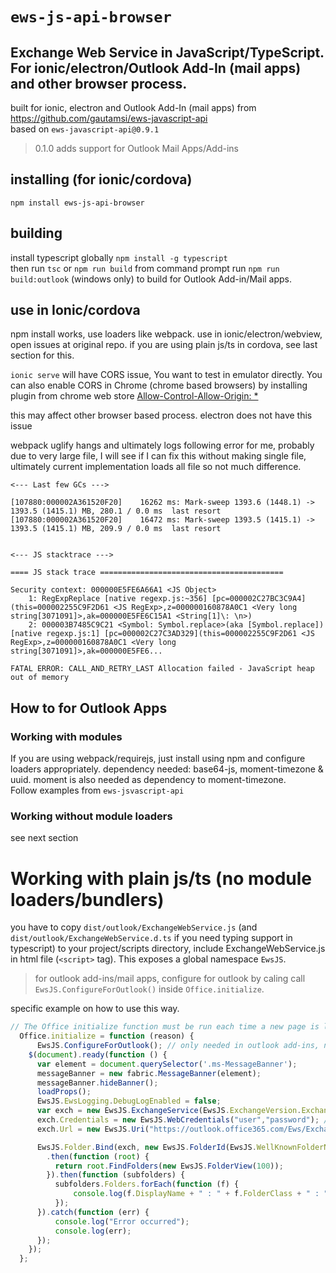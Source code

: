 `ews-js-api-browser` 
==================
## Exchange Web Service in JavaScript/TypeScript. For ionic/electron/Outlook Add-In (mail apps) and other browser process.

built for ionic, electron and Outlook Add-In (mail apps) from https://github.com/gautamsi/ews-javascript-api  
based on `ews-javascript-api@0.9.1`    

> 0.1.0 adds support for Outlook Mail Apps/Add-ins

## installing (for ionic/cordova)
`npm install ews-js-api-browser`

## building
install typescript globally `npm install -g typescript`    
then run `tsc` or `npm run build` from command prompt
run `npm run build:outlook` (windows only) to build for Outlook Add-in/Mail apps.

## use in Ionic/cordova

npm install works, use loaders like webpack. use in ionic/electron/webview, open issues at original repo. if you are using plain js/ts in cordova, see last section for this.

`ionic serve` will have CORS issue, You want to test in emulator directly. You can also enable CORS in Chrome (chrome based browsers) by installing plugin from chrome web store [Allow-Control-Allow-Origin: *](https://chrome.google.com/webstore/detail/allow-control-allow-origi/nlfbmbojpeacfghkpbjhddihlkkiljbi)

this may affect other browser based process. electron does not have this issue


webpack uglify hangs and ultimately logs following error for me, probably due to very large file, I will see if I can fix this without making single file, ultimately current implementation loads all file so not much difference. 


```
<--- Last few GCs --->

[107880:000002A361520F20]    16262 ms: Mark-sweep 1393.6 (1448.1) -> 1393.5 (1415.1) MB, 280.1 / 0.0 ms  last resort
[107880:000002A361520F20]    16472 ms: Mark-sweep 1393.5 (1415.1) -> 1393.5 (1415.1) MB, 209.9 / 0.0 ms  last resort


<--- JS stacktrace --->

==== JS stack trace =========================================

Security context: 000000E5FE6A66A1 <JS Object>
    1: RegExpReplace [native regexp.js:~356] [pc=000002C27BC3C9A4](this=000002255C9F2D61 <JS RegExp>,z=000000160878A0C1 <Very long string[3071091]>,ak=000000E5FE6C15A1 <String[1]\: \n>)
    2: 000003B7485C9C21 <Symbol: Symbol.replace>(aka [Symbol.replace]) [native regexp.js:1] [pc=000002C27C3AD329](this=000002255C9F2D61 <JS RegExp>,z=000000160878A0C1 <Very long string[3071091]>,ak=000000E5FE6...

FATAL ERROR: CALL_AND_RETRY_LAST Allocation failed - JavaScript heap out of memory
```



## How to for Outlook Apps
### Working with modules
If you are using webpack/requirejs, just install using npm and configure loaders appropriately. dependency needed: base64-js, moment-timezone & uuid. moment is also needed as dependency to moment-timezone.   
Follow examples from `ews-jsvascript-api`
### Working without module loaders
see next section

# Working with plain js/ts (no module loaders/bundlers)
you have to copy `dist/outlook/ExchangeWebService.js` (and `dist/outlook/ExchangeWebService.d.ts` if you need typing support in typescript) to your project/scripts directory, include ExchangeWebService.js in html file (`<script>` tag). This exposes a global namespace `EwsJS`.

> for outlook add-ins/mail apps, configure for outlook by caling    call `EwsJS.ConfigureForOutlook()` inside `Office.initialize`. 

specific example on how to use this way.

```ts
// The Office initialize function must be run each time a new page is loaded.
  Office.initialize = function (reason) {
      EwsJS.ConfigureForOutlook(); // only needed in outlook add-ins, not needed for other browser based process
    $(document).ready(function () {
      var element = document.querySelector('.ms-MessageBanner');
      messageBanner = new fabric.MessageBanner(element);
      messageBanner.hideBanner();
      loadProps();
      EwsJS.EwsLogging.DebugLogEnabled = false;
      var exch = new EwsJS.ExchangeService(EwsJS.ExchangeVersion.Exchange2013);
      exch.Credentials = new EwsJS.WebCredentials("user","password"); // any fake stuff needed, it is not used properly
      exch.Url = new EwsJS.Uri("https://outlook.office365.com/Ews/Exchange.asmx"); // anything valid url

      EwsJS.Folder.Bind(exch, new EwsJS.FolderId(EwsJS.WellKnownFolderName.MsgFolderRoot))
        .then(function (root) {
          return root.FindFolders(new EwsJS.FolderView(100));
        }).then(function (subfolders) {
          subfolders.Folders.forEach(function (f) {
              console.log(f.DisplayName + " : " + f.FolderClass + " : " + f.TotalCount); // just logging here, do what you want.
          });
      }).catch(function (err) {
          console.log("Error occurred");
          console.log(err);
      });
    });
  };
```

